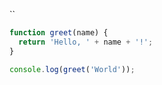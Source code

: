 ``
```javascript
function greet(name) {
  return 'Hello, ' + name + '!';
}

console.log(greet('World'));